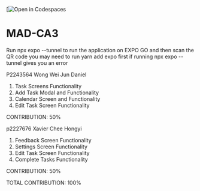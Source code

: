 [![Open in Codespaces](https://github.com/Orsiris/MAD-CA3)
# MAD-CA3

Run npx expo --tunnel to run the application on EXPO GO and then scan the QR code
you may need to run yarn add expo first if running npx expo --tunnel gives you an error

P2243564 Wong Wei Jun Daniel
1. Task Screens Functionality
2. Add Task Modal and Functionality
3. Calendar Screen and Functionality
4. Edit Task Screen Functionality

CONTRIBUTION: 50%

p2227676 Xavier Chee Hongyi
1. Feedback Screen Functionality
2. Settings Screen Functionality
3. Edit Task Screen Functionality
4. Complete Tasks Functionality

CONTRIBUTION: 50%

TOTAL CONTRIBUTION: 100%